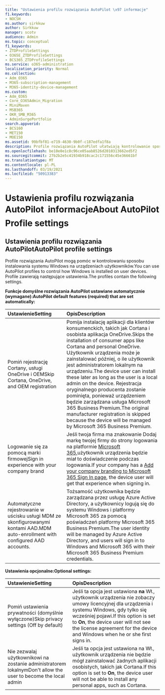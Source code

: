 ```yaml
---
title: "Ustawienia profilu rozwiązania AutoPilot \x97 informacje"
f1.keywords:
- NOCSH
ms.author: sirkkuw
author: Sirkkuw
manager: scotv
audience: Admin
ms.topic: conceptual
f1_keywords:
- ZTDProfileSettings
- O365E_ZTDProfileSettings
- BCS365_ZTDProfileSettings
ms.service: o365-administration
localization_priority: Normal
ms.collection:
- Adm_O365
- M365-subscription-management
- M365-identity-device-management
ms.custom:
- Adm_O365
- Core_O365Admin_Migration
- MiniMaven
- MSB365
- OKR_SMB_M365
- AdminSurgePortfolio
search.appverid:
- BCS160
- MET150
- MOE150
ms.assetid: 99bfbf81-e719-4630-9b0f-c187edfa1f8a
description: Profile rozwiązania AutoPilot ułatwiają kontrolowanie sposobu instalowania systemu Windows na urządzeniach użytkowników. Profile zawierają ustawienia domyślne i opcjonalne, takie jak pominięcie instalacji Cortany.
ms.openlocfilehash: be10e0e1c8c96ce05aab8526d2010313662ed5f2
ms.sourcegitcommit: 27b2b2e5c41934b918cac2c171556c45e36661bf
ms.translationtype: MT
ms.contentlocale: pl-PL
ms.lasthandoff: 03/19/2021
ms.locfileid: "50913383"
---
```

# <a name="about-autopilot-profile-settings"></a><span data-ttu-id="7f967-104">Ustawienia profilu rozwiązania AutoPilot  informacje</span><span class="sxs-lookup"><span data-stu-id="7f967-104">About AutoPilot Profile settings</span></span>

## <a name="autopilot-profile-settings"></a><span data-ttu-id="7f967-105">Ustawienia profilu rozwiązania AutoPilot</span><span class="sxs-lookup"><span data-stu-id="7f967-105">AutoPilot profile settings</span></span>

<span data-ttu-id="7f967-106">Profile rozwiązania AutoPilot mogą pomóc w kontrolowaniu sposobu instalowania systemu Windows na urządzeniach użytkowników.</span><span class="sxs-lookup"><span data-stu-id="7f967-106">You can use AutoPilot profiles to control how Windows is installed on user devices.</span></span> <span data-ttu-id="7f967-107">Profile zawierają następujące ustawienia.</span><span class="sxs-lookup"><span data-stu-id="7f967-107">The profiles contain the following settings.</span></span>
  
 <span data-ttu-id="7f967-108">**Funkcje domyślne rozwiązania AutoPilot ustawiane automatycznie (wymagane):**</span><span class="sxs-lookup"><span data-stu-id="7f967-108">**AutoPilot default features (required) that are set automatically:**</span></span>
  
|<span data-ttu-id="7f967-109">**Ustawienie**</span><span class="sxs-lookup"><span data-stu-id="7f967-109">**Setting**</span></span>|<span data-ttu-id="7f967-110">**Opis**</span><span class="sxs-lookup"><span data-stu-id="7f967-110">**Description**</span></span>|
|:-----|:-----|
|<span data-ttu-id="7f967-111">Pomiń rejestrację Cortany, usługi OneDrive i OEM</span><span class="sxs-lookup"><span data-stu-id="7f967-111">Skip Cortana, OneDrive, and OEM registration</span></span>  <br/> |<span data-ttu-id="7f967-112">Pomija instalację aplikacji dla klientów konsumenckich, takich jak Cortana i osobista aplikacja OneDrive.</span><span class="sxs-lookup"><span data-stu-id="7f967-112">Skips the installation of consumer apps like Cortana and personal OneDrive.</span></span> <span data-ttu-id="7f967-113">Użytkownik urządzenia może je zainstalować później, o ile użytkownik jest administratorem lokalnym na urządzeniu.</span><span class="sxs-lookup"><span data-stu-id="7f967-113">The device user can install these later as long as the user is a local admin on the device.</span></span> <span data-ttu-id="7f967-114">Rejestracja oryginalnego producenta zostanie pominięta, ponieważ urządzeniem będzie zarządzana usługa Microsoft 365 Business Premium.</span><span class="sxs-lookup"><span data-stu-id="7f967-114">The original manufacturer registration is skipped because the device will be managed by Microsoft 365 Business Premium.</span></span>  <br/> |
|<span data-ttu-id="7f967-115">Logowanie się za pomocą marki firmowej</span><span class="sxs-lookup"><span data-stu-id="7f967-115">Sign in experience with your company brand</span></span>  <br/> |<span data-ttu-id="7f967-116">Jeśli twoja firma ma znakowanie Dodaj markę twojej firmy do strony logowania na platformie [Microsoft 365,](../admin/setup/customize-sign-in-page.md)użytkownik urządzenia będzie miał to doświadczenie podczas logowania.</span><span class="sxs-lookup"><span data-stu-id="7f967-116">If your company has a [Add your company branding to Microsoft 365 Sign In page](../admin/setup/customize-sign-in-page.md), the device user will get that experience when signing in.</span></span>  <br/> |
|<span data-ttu-id="7f967-117">Automatyczne rejestrowanie w uścisku usługi MDM ze skonfigurowanymi kontami AAD.</span><span class="sxs-lookup"><span data-stu-id="7f967-117">MDM auto-enrollment with configured AAD accounts.</span></span>  <br/> |<span data-ttu-id="7f967-118">Tożsamość użytkownika będzie zarządzana przez usługę Azure Active Directory, a użytkownicy logują się do systemu Windows i platformy Microsoft 365 za pomocą poświadczeń platformy Microsoft 365 Business Premium.</span><span class="sxs-lookup"><span data-stu-id="7f967-118">The user identity will be managed by Azure Active Directory, and users will sign in to Windows and Microsoft 365 with their Microsoft 365 Business Premium credentials.</span></span>  <br/> |
   
 <span data-ttu-id="7f967-119">**Ustawienia opcjonalne:**</span><span class="sxs-lookup"><span data-stu-id="7f967-119">**Optional settings:**</span></span>
  
|<span data-ttu-id="7f967-120">**Ustawienie**</span><span class="sxs-lookup"><span data-stu-id="7f967-120">**Setting**</span></span>|<span data-ttu-id="7f967-121">**Opis**</span><span class="sxs-lookup"><span data-stu-id="7f967-121">**Description**</span></span>|
|:-----|:-----|
|<span data-ttu-id="7f967-122">Pomiń ustawienia prywatności (domyślnie wyłączone)</span><span class="sxs-lookup"><span data-stu-id="7f967-122">Skip privacy settings (Off by default)</span></span>  <br/> |<span data-ttu-id="7f967-123">Jeśli ta opcja jest ustawiona **na** Wł., użytkownik urządzenia nie zobaczy umowy licencyjnej dla urządzenia i systemu Windows, gdy tylko się wcześniej pojawi.</span><span class="sxs-lookup"><span data-stu-id="7f967-123">If this option is set to **On**, the device user will not see the license agreement for the device and Windows when he or she first signs in.</span></span>  <br/> |
|<span data-ttu-id="7f967-124">Nie zezwalaj użytkownikowi na zostanie administratorem lokalnym</span><span class="sxs-lookup"><span data-stu-id="7f967-124">Don't allow the user to become the local admin</span></span>  <br/> |<span data-ttu-id="7f967-125">Jeśli ta opcja jest ustawiona na Wł., użytkownik urządzenia nie będzie mógł zainstalować żadnych aplikacji osobistych, takich jak Cortana.</span><span class="sxs-lookup"><span data-stu-id="7f967-125">If this option is set to **On**, the device user will not be able to install any personal apps, such as Cortana.</span></span><br/> |
